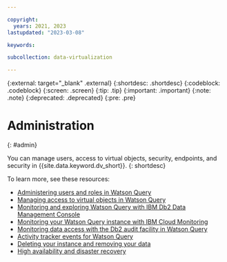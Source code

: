 ```yaml
---

copyright:
  years: 2021, 2023
lastupdated: "2023-03-08"

keywords: 

subcollection: data-virtualization

---
```


{:external: target="_blank" .external}
{:shortdesc: .shortdesc}
{:codeblock: .codeblock}
{:screen: .screen}
{:tip: .tip}
{:important: .important}
{:note: .note}
{:deprecated: .deprecated}
{:pre: .pre}

# Administration
{: #admin}

You can manage users, access to virtual objects, security, endpoints, and security in {{site.data.keyword.dv_short}}.
{: shortdesc}

To learn more, see these resources:
- [Administering users and roles in Watson Query](https://dataplatform.cloud.ibm.com/docs/content/dvaas/administer-dvaas.html)
- [Managing access to virtual objects in Watson Query](https://dataplatform.cloud.ibm.com/docs/content/dvaas/dv-object-management.html)
- [Monitoring and exploring Watson Query with IBM Db2 Data Management Console](https://dataplatform.cloud.ibm.com/docs/content/dvaas/monitor-dv.html)
- [Monitoring your Watson Query instance with IBM Cloud Monitoring](https://dataplatform.cloud.ibm.com/docs/content/dvaas/wq_monitor.html)
- [Monitoring data access with the Db2 audit facility in Watson Query](https://dataplatform.cloud.ibm.com/docs/content/dvaas/dvaas_audit_policy_guidelines.html)
- [Activity tracker events for Watson Query](https://dataplatform.cloud.ibm.com/docs/content/wsj/admin/at-events.html?audience=wdp#dv)
- [Deleting your instance and removing your data](https://dataplatform.cloud.ibm.com/docs/content/dvaas/wq_remove.html)
- [High availability and disaster recovery](https://dataplatform.cloud.ibm.com/docs/content/dvaas/wq_high_availability.html)

